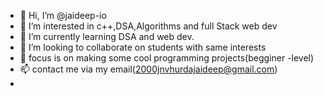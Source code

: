 - 👋 Hi, I’m @jaideep-io
- 👀 I’m interested in c++,DSA,Algorithms and full Stack web dev
- 🌱 I’m currently learning DSA and  web dev.
- 💞️ I’m looking to collaborate on students with same interests
- 🎯 focus is on making some cool programming projects(begginer -level)
- 📫 contact me via my email(2000jnvhurdajaideep@gmail.com)
- 
<!---
jaideep-io/jaideep-io is a ✨ special ✨ repository because its `README.md` (this file) appears on your GitHub profile.
You can click the Preview link to take a look at your changes.
--->
